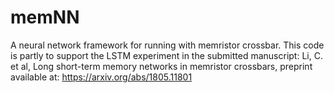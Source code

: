 # memNN
A neural network framework for running with memristor crossbar.
This code is partly to support the LSTM experiment in the submitted manuscript:
Li, C. et al, Long short-term memory networks in memristor crossbars, preprint available at: https://arxiv.org/abs/1805.11801

